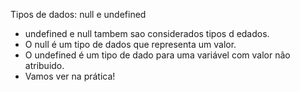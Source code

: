 
Tipos de dados: null e undefined


- undefined e null tambem sao considerados tipos d edados.
- O null é um tipo de dados que representa um valor.
- O undefined é um tipo de dado para uma variável com valor não atribuido.
- Vamos ver na prática!






